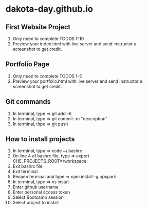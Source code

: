 # dakota-day.github.io

## First Website Project
1) Only need to complete TODOS 1-10
2) Preview your index.html with live server and send instructor a screenshot to get credit.

## Portfolio Page
1) Only need to complete TODOS 1-5
2) Preview your portfolio.html with live server and send instructor a screenshot to get credit.

## Git commands
1) In terminal, type => git add -A
2) In terminal, type => git commit -m "description"
3) In terminal, thpe => git push

## How to install projects
1) In terminal, type => code ~/.bashrc
2) On line 4 of bashrc file, type => export CHE_PROJECTS_ROOT=/workspace
3) Exit bashrc file
4) Exit terminal
5) Reopen terminal and type => npm install -g opspark
6) In terminal, type => os install
7) Enter github username
8) Enter personal access token
9) Select Bootcamp session
10) Select project to install